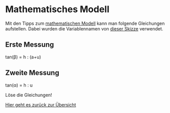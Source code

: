 # Mathematisches Modell

Mit den Tipps zum [mathematischen Modell](modell.md) kann man folgende Gleichungen aufstellen. Dabei wurden die Variablennamen von [dieser Skizze](showskizze.md) verwendet.

## Erste Messung

tan(β) = h : (a+u)

## Zweite Messung

tan(α) = h : u

Löse die Gleichungen!

[Hier geht es zurück zur Übersicht](hilfe.md)
